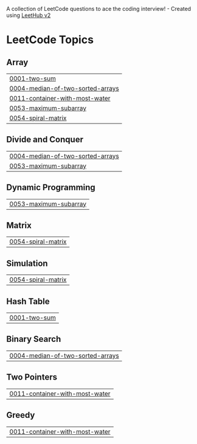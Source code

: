 A collection of LeetCode questions to ace the coding interview! - Created using [LeetHub v2](https://github.com/arunbhardwaj/LeetHub-2.0)
<!---LeetCode Topics Start-->
# LeetCode Topics
## Array
|  |
| ------- |
| [0001-two-sum](https://github.com/Ananya-a4/Leetcode/tree/master/0001-two-sum) |
| [0004-median-of-two-sorted-arrays](https://github.com/Ananya-a4/Leetcode/tree/master/0004-median-of-two-sorted-arrays) |
| [0011-container-with-most-water](https://github.com/Ananya-a4/Leetcode/tree/master/0011-container-with-most-water) |
| [0053-maximum-subarray](https://github.com/Ananya-a4/Leetcode/tree/master/0053-maximum-subarray) |
| [0054-spiral-matrix](https://github.com/Ananya-a4/Leetcode/tree/master/0054-spiral-matrix) |
## Divide and Conquer
|  |
| ------- |
| [0004-median-of-two-sorted-arrays](https://github.com/Ananya-a4/Leetcode/tree/master/0004-median-of-two-sorted-arrays) |
| [0053-maximum-subarray](https://github.com/Ananya-a4/Leetcode/tree/master/0053-maximum-subarray) |
## Dynamic Programming
|  |
| ------- |
| [0053-maximum-subarray](https://github.com/Ananya-a4/Leetcode/tree/master/0053-maximum-subarray) |
## Matrix
|  |
| ------- |
| [0054-spiral-matrix](https://github.com/Ananya-a4/Leetcode/tree/master/0054-spiral-matrix) |
## Simulation
|  |
| ------- |
| [0054-spiral-matrix](https://github.com/Ananya-a4/Leetcode/tree/master/0054-spiral-matrix) |
## Hash Table
|  |
| ------- |
| [0001-two-sum](https://github.com/Ananya-a4/Leetcode/tree/master/0001-two-sum) |
## Binary Search
|  |
| ------- |
| [0004-median-of-two-sorted-arrays](https://github.com/Ananya-a4/Leetcode/tree/master/0004-median-of-two-sorted-arrays) |
## Two Pointers
|  |
| ------- |
| [0011-container-with-most-water](https://github.com/Ananya-a4/Leetcode/tree/master/0011-container-with-most-water) |
## Greedy
|  |
| ------- |
| [0011-container-with-most-water](https://github.com/Ananya-a4/Leetcode/tree/master/0011-container-with-most-water) |
<!---LeetCode Topics End-->